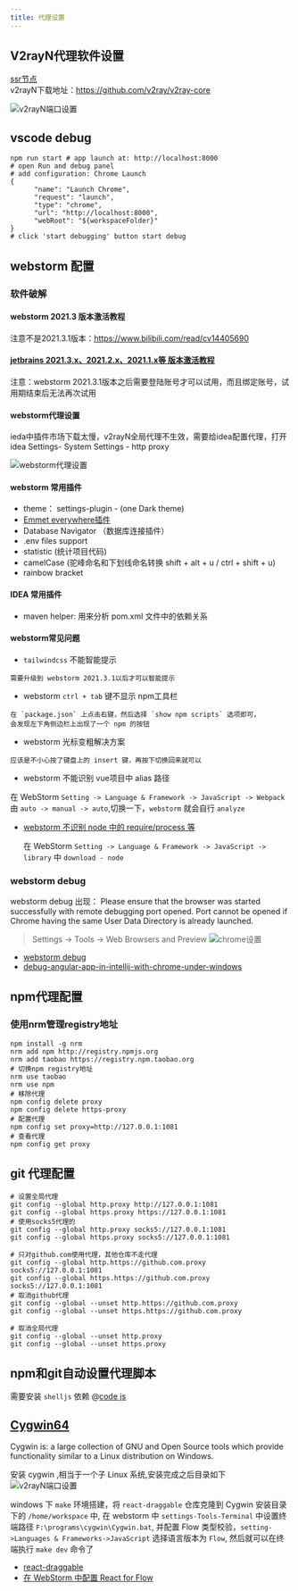 ```yaml
---
title: 代理设置
---
```


## V2rayN代理软件设置

[ssr节点](https://www.duyaoss.com/) <br>
v2rayN下载地址：<a href='https://github.com/v2ray/v2ray-core'>https://github.com/v2ray/v2ray-core</a>

![v2rayN端口设置](../images/front-end/v2rayN.png)

## vscode debug

```shell
npm run start # app launch at: http://localhost:8000
# open Run and debug panel
# add configuration: Chrome Launch
{
      "name": "Launch Chrome",
      "request": "launch",
      "type": "chrome",
      "url": "http://localhost:8000",
      "webRoot": "${workspaceFolder}"
}
# click 'start debugging' button start debug 
```

## webstorm 配置

### 软件破解

#### webstorm 2021.3 版本激活教程

注意不是2021.3.1版本：<a href='https://www.bilibili.com/read/cv14405690'>https://www.bilibili.com/read/cv14405690</a>

#### [jetbrains 2021.3.x、2021.2.x、2021.1.x等 版本激活教程](https://www.yuque.com/u12033157/dqgh2a/hc2eba)

注意：webstorm 2021.3.1版本之后需要登陆账号才可以试用，而且绑定账号，试用期结束后无法再次试用

#### webstorm代理设置

ieda中插件市场下载太慢，v2rayN全局代理不生效，需要给idea配置代理，打开idea Settings- System Settings - http proxy

![webstorm代理设置](../images/front-end/webstormProxy.png)

#### webstorm 常用插件

- theme： settings-plugin - (one Dark theme)
- [Emmet everywhere插件](https://docs.emmet.io/abbreviations/syntax/)
- Database Navigator （数据库连接插件）
- .env files support
- statistic (统计项目代码)
- camelCase (驼峰命名和下划线命名转换 shift + alt + u / ctrl + shift + u)
- rainbow bracket

#### IDEA 常用插件

- maven helper: 用来分析 pom.xml 文件中的依赖关系

#### webstorm常见问题

- `tailwindcss` 不能智能提示

```text
需要升级到 webstorm 2021.3.1以后才可以智能提示
```

- webstorm `ctrl + tab` 键不显示 npm工具栏

```text
在 `package.json` 上点击右键，然后选择 `show npm scripts` 选项即可，
会发现左下角侧边栏上出现了一个 npm 的按钮
```

- webstorm 光标变粗解决方案

```text
应该是不小心按了键盘上的 insert 键，再按下切换回来就可以
```

- webstorm 不能识别 vue项目中 alias 路径

在 WebStorm `Setting -> Language & Framework -> JavaScript -> Webpack`
由 `auto -> manual -> auto`,切换一下，`webstorm` 就会自行 `analyze`

- [webstorm 不识别 node 中的 require/process 等](https://blog.csdn.net/KaiSarH/article/details/105035307)

  在 WebStorm `Setting -> Language & Framework -> JavaScript -> library` 中 `download - node`

### webstorm debug

webstorm debug 出现： Please ensure that the browser was started successfully with remote debugging port opened. Port
cannot be opened if Chrome having the same User Data Directory is already launched.

> Settings -> Tools -> Web Browsers and Preview
![chrome设置](../images/front-end/webstorm_debug.png)

- [webstorm debug](https://juejin.cn/post/7160667398855458853)
- [debug-angular-app-in-intellij-with-chrome-under-windows](https://stackoverflow.com/questions/64659160/debug-angular-app-in-intellij-with-chrome-under-windows/76039479#76039479)

## npm代理配置

### 使用nrm管理registry地址

```shell
npm install -g nrm
nrm add npm http://registry.npmjs.org
nrm add taobao https://registry.npm.taobao.org
# 切换npm registry地址
nrm use taobao
nrm use npm
# 移除代理
npm config delete proxy
npm config delete https-proxy
# 配置代理
npm config set proxy=http://127.0.0.1:1081
# 查看代理
npm config get proxy
```

## git 代理配置

```shell
# 设置全局代理
git config --global http.proxy http://127.0.0.1:1081
git config --global https.proxy https://127.0.0.1:1081
# 使用socks5代理的
git config --global http.proxy socks5://127.0.0.1:1081
git config --global https.proxy socks5://127.0.0.1:1081

# 只对github.com使用代理，其他仓库不走代理
git config --global http.https://github.com.proxy socks5://127.0.0.1:1081
git config --global https.https://github.com.proxy socks5://127.0.0.1:1081
# 取消github代理
git config --global --unset http.https://github.com.proxy
git config --global --unset https.https://github.com.proxy

# 取消全局代理
git config --global --unset http.proxy
git config --global --unset https.proxy
```

## npm和git自动设置代理脚本

需要安装 `shelljs` 依赖 @[code js](../_code/front-end/setNpmGitProxy.js)

## [Cygwin64](https://www.cygwin.com/)

Cygwin is: a large collection of GNU and Open Source tools which provide functionality similar to a Linux distribution
on Windows.

安装 cygwin ,相当于一个子 Linux 系统,安装完成之后目录如下
![v2rayN端口设置](../images/front-end/cygwin.png)

windows 下 `make` 环境搭建，将 `react-draggable` 仓库克隆到 Cygwin 安装目录下的 `/home/workspace` 中, 在 webstorm
中 `settings-Tools-Terminal` 中设置终端路径 `F:\programs\cygwin\Cygwin.bat`, 并配置 Flow
类型校验，`setting->Languages & Frameworks->JavaScript` 选择语言版本为 `Flow`, 然后就可以在终端执行 `make dev` 命令了

- [react-draggable](https://github.com/react-grid-layout/react-draggable)
- [在 WebStorm 中配置 React for Flow](https://ajimide.gitbooks.io/reactlearn/content/Question/20171010-Config-flow-in-WebStorm.html)
